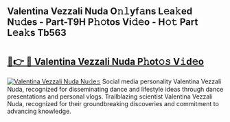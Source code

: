 ## Valentina Vezzali Nuda O𝚗𝚕yf𝚊ns L𝚎a𝚔ed N𝚞𝚍es - Part-T9H P𝚑𝚘tos Vi𝚍𝚎o - H𝚘𝚝 Part L𝚎a𝚔s Tb563

# <h2><a href="http://kfeman6.oniu.top/?m=Valentina+Vezzali+Nuda">🔗👉 🔴 Valentina Vezzali Nuda P𝚑ot𝚘𝚜 V𝚒d𝚎o</a></h2>

[![Valentina Vezzali Nuda Nu𝚍e𝚜](https://i.imgur.com/0qMVB7G.gif)](http://kfeman6.oniu.top/?m=Valentina+Vezzali+Nuda)
Social media personality Valentina Vezzali Nuda, recognized for disseminating dance and lifestyle ideas through dance presentations and personal vlogs. Trailblazing scientist Valentina Vezzali Nuda, recognized for their groundbreaking discoveries and commitment to advancing knowledge.  
